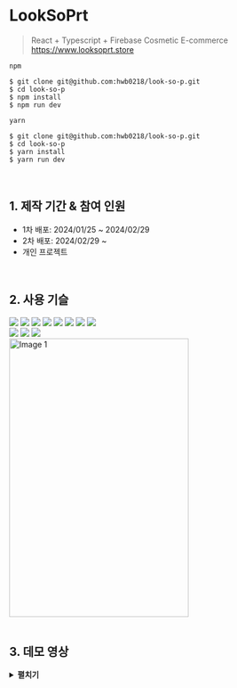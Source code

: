 # LookSoPrt
> React + Typescript + Firebase Cosmetic E-commerce   
> https://www.looksoprt.store

`npm`
```Shell
$ git clone git@github.com:hwb0218/look-so-p.git
$ cd look-so-p
$ npm install
$ npm run dev
```  

`yarn`
```Shell
$ git clone git@github.com:hwb0218/look-so-p.git
$ cd look-so-p
$ yarn install
$ yarn run dev
```  
 
</br>

## 1. 제작 기간 & 참여 인원
- 1차 배포: 2024/01/25 ~ 2024/02/29
- 2차 배포: 2024/02/29 ~
- 개인 프로젝트

</br>

## 2. 사용 기슬
<div>
  <img src="https://img.shields.io/badge/React-61DAFB?style=flat-square&logo=React&logoColor=white"/>
  <img src="https://img.shields.io/badge/Typescript-3178C6?style=flat-square&logo=Typescript&logoColor=white"/>
  <img src="https://img.shields.io/badge/React--Query-f04f3d?style=flat-square&logo=ReactQuery&logoColor=white"/>
  <img src="https://img.shields.io/badge/Context--API-61DAFB?style=flat-square&logo=React&logoColor=white"/>
  <img src="https://img.shields.io/badge/Tailwindcss-06B6D4?style=flat-square&logo=tailwindcss&logoColor=white"/>
  <img src="https://img.shields.io/badge/Shadcn/ui-000000?style=flat-square&logo=shadcnui&logoColor=white"/>
  <img src="https://img.shields.io/badge/Firebase-FFCA28?style=flat-square&logo=Firebase&logoColor=white"/>
  <img src="https://img.shields.io/badge/Vite-646CFF?style=flat-square&logo=vite&logoColor=white"/>
</div>
<div>
  <img src="https://img.shields.io/badge/Amazon_S3-569A31?style=flat-square&logo=amazons3&logoColor=white"/>
  <img src="https://img.shields.io/badge/Amazon_CloudFront-FF9900?style=flat-square&logo=amazonaws&logoColor=white"/>
  <img src="https://img.shields.io/badge/Amazon_Route53-8C4FFF?style=flat-square&logo=amazonroute53&logoColor=white"/>
</div>

<div>
   <img src="https://github.com/hwb0218/look-so-p/assets/52212226/bc40320a-f00b-4d20-a0b8-0bf3d0edfd6e" alt="Image 1" width="80%" height="500px" style="display:inline-block; aspect-ratio: auto 1 / 1;">
</div>

</br>

## 3. 데모 영상

<details>
<summary><b>펼치기</b></summary>
<div markdown="1">

### 3.1 옵션 및 검색에 따른 상품 출력 
![architecture](https://user-images.githubusercontent.com/52212226/120294979-aecd3600-c301-11eb-9b25-28f1588298da.gif)

</div>
</details>

</br>
